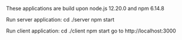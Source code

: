 These applications are build upon node.js 12.20.0 and npm 6.14.8

Run server application:
cd ./server
npm start

Run client application:
cd ./client
npm start
go to http://localhost:3000